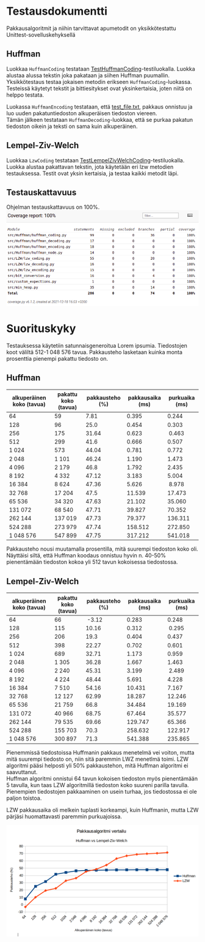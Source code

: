 # Testausdokumentti

Pakkausalgoritmit ja niihin tarvittavat apumetodit on yksikkötestattu Unittest-sovelluskehyksellä

## Huffman
Luokkaa `HuffmanCoding` testataan [TestHuffmanCoding](https://github.com/asnabryg/Pakkausalgoritmi/blob/main/src/Huffman/tests/huffman_coding_test.py)-testiluokalla.
Luokka alustaa alussa tekstin joka pakataan ja siihen Huffman puumallin. Yksikkötestaus testaa jokaisen metodin erikseen `HuffmanCoding`-luokassa. Testeissä käytetyt tekstit ja bittiesitykset
ovat yksinkertaisia, joten niitä on helppo testata.  

Luokassa `HuffmanEncoding` testataan, että [test_file.txt](https://github.com/asnabryg/Pakkausalgoritmi/blob/main/src/Huffman/tests/test_file.txt), pakkaus onnistuu ja
luo uuden pakatuntiedoston alkuperäisen tiedoston viereen.  
Tämän jälkeen testataan `HuffmanDecoding`-luokkaa, että se purkaa pakatun tiedoston oikein ja teksti on sama kuin alkuperäinen.

## Lempel-Ziv-Welch
Luokkaa `LzwCoding` testataan [TestLempelZivWelchCoding](https://github.com/asnabryg/Pakkausalgoritmi/blob/main/src/LZW/tests/lzw_test.py)-testiluokalla.
Luokka alustaa pakattavan tekstin, jota käytetään eri lzw metodien testauksessa. Testit ovat yksin kertaisia, ja testaa kaikki metodit läpi.

## Testauskattavuus
Ohjelman testauskattavuus on 100%.
![testikattavuus](./kuvia/testikattavuus_18.12.2021.png)

# Suorituskyky
Testauksessa käytetiin satunnaisgeneroitua Lorem ipsumia. Tiedostojen koot väliltä 512-1 048 576 tavua. Pakkausteho lasketaan kuinka monta prosenttia pienempi pakattu tiedosto on.

##  Huffman
| alkuperäinen koko (tavua) | pakattu koko (tavua) | pakkausteho (%) | pakkausaika (ms) | purkuaika (ms) |
|---|---|---|---|---|
| 64 | 59 | 7.81 | 0.395 | 0.244 |
| 128 | 96 | 25.0 | 0.454 | 0.303 |
| 256 | 175 | 31.64 | 0.623 | 0.463 |
| 512 | 299 | 41.6 | 0.666 | 0.507 |
| 1 024 | 573 | 44.04 | 0.781 | 0.772 |
| 2 048 | 1 101 | 46.24 | 1.190 | 1.473 |
| 4 096 | 2 179 | 46.8 | 1.792 | 2.435 |
| 8 192 | 4 332 | 47.12 | 3.183 | 5.004 |
| 16 384 | 8 624 | 47.36 | 5.626 | 8.978 |
| 32 768 | 17 204 | 47.5 | 11.539 | 17.473 |
| 65 536 | 34 320 | 47.63 | 21.102 | 35.060 |
| 131 072 | 68 540 | 47.71 | 39.827 | 70.352 |
| 262 144 | 137 019 | 47.73 | 79.377 | 136.311 |
| 524 288 | 273 979 | 47.74 | 158.512 | 272.850 |
| 1 048 576 | 547 899 | 47.75 | 317.212 | 541.018 |

Pakkausteho nousi muutamalla prosentilla, mitä suurempi tiedoston koko oli. Näyttäisi siltä, että Huffman koodaus onnistuu hyvin n. 40-50% pienentämään tiedoston kokoa yli 512 tavun kokoisessa tiedostossa.

## Lempel-Ziv-Welch
| alkuperäinen koko (tavua) | pakattu koko (tavua) | pakkausteho (%) | pakkausaika (ms) | purkuaika (ms) |
|---|---|---|---|---|
| 64 | 66 | -3.12 | 0.283 | 0.248 |
| 128 | 115 | 10.16 | 0.312 | 0.295 |
| 256 | 206 | 19.3 | 0.404 | 0.437 |
| 512 | 398 | 22.27 | 0.702 | 0.601 |
| 1 024 | 689 | 32.71 | 1.173 | 0.959 |
| 2 048 | 1 305 | 36.28 | 1.667 | 1.463 |
| 4 096 | 2 240 | 45.31 | 3.199 | 2.489 |
| 8 192 | 4 224 | 48.44 | 5.691 | 4.228 |
| 16 384 | 7 510 | 54.16 | 10.431 | 7.167 |
| 32 768 | 12 127 | 62.99 | 18.287 | 12.246 |
| 65 536 | 21 759 | 66.8 | 34.484 | 19.169 |
| 131 072 | 40 966 | 68.75 | 67.464 | 35.577 |
| 262 144 | 79 535 | 69.66 | 129.747 | 65.366 |
| 524 288 | 155 703 | 70.3 | 258.632 | 122.917 |
| 1 048 576 | 300 897 | 71.3 | 541.388 | 235.865 |

Pienemmissä tiedostoissa Huffmanin pakkaus menetelmä vei voiton, mutta mitä suurempi tiedosto on, niin sitä paremmin LWZ menetlmä toimi. LZW algoritmi pääsi helposti yli 50% pakkaustehon, mitä Huffman algoritmi ei saavuttanut.  
Huffman algoritmi onnistui 64 tavun kokoisen tiedoston myös pienentämään 5 tavulla, kun taas LZW algoritmillä tiedoston koko suureni parilla tavulla.  
Pienempien tiedostojen pakkaaminen on usein turhaa, jos tiedostossa ei ole paljon toistoa.
  
LZW pakkausaika oli melkein tuplasti korkeampi, kuin Huffmanin, mutta LZW pärjäsi huomattavasti paremmin purkuajoissa.
  
![chart](./kuvia/huffman_lzw_chart.png)
